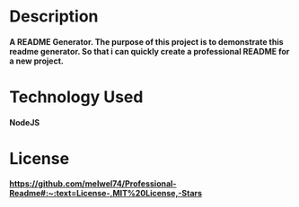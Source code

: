 # Description

#### A README Generator. The purpose of this project is to demonstrate this readme generator. So that i can quickly create a professional README for a new project.

# Technology Used

#### NodeJS
# License

#### https://github.com/melwel74/Professional-Readme#:~:text=License-,MIT%20License,-Stars
